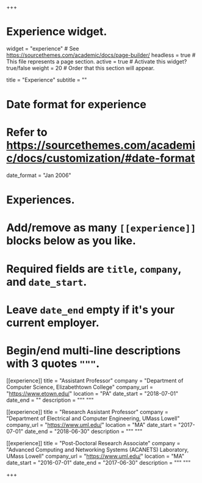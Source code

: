 +++
# Experience widget.
widget = "experience"  # See https://sourcethemes.com/academic/docs/page-builder/
headless = true  # This file represents a page section.
active = true  # Activate this widget? true/false
weight = 20  # Order that this section will appear.

title = "Experience"
subtitle = ""

# Date format for experience
#   Refer to https://sourcethemes.com/academic/docs/customization/#date-format
date_format = "Jan 2006"

# Experiences.
#   Add/remove as many `[[experience]]` blocks below as you like.
#   Required fields are `title`, `company`, and `date_start`.
#   Leave `date_end` empty if it's your current employer.
#   Begin/end multi-line descriptions with 3 quotes `"""`.
[[experience]]
  title = "Assistant Professor"
  company = "Department of Computer Science, Elizabethtown College"
  company_url = "https://www.etown.edu/"
  location = "PA"
  date_start = "2018-07-01"
  date_end = ""
  description = """  """

[[experience]]
  title = "Research Assistant Professor"
  company = "Department of Electrical and Computer Engineering, UMass Lowell"
  company_url = "https://www.uml.edu/"
  location = "MA"
  date_start = "2017-07-01"
  date_end = "2018-06-30"
  description = """ """

[[experience]]
  title = "Post-Doctoral Research Associate"
  company = "Advanced Computing and Networking Systems (ACANETS) Laboratory, UMass Lowell"
  company_url = "https://www.uml.edu/"
  location = "MA"
  date_start = "2016-07-01"
  date_end = "2017-06-30"
  description = """ """

+++
